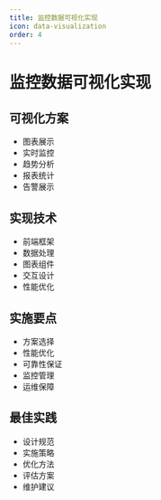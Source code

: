 ```yaml
---
title: 监控数据可视化实现
icon: data-visualization
order: 4
---
```


# 监控数据可视化实现

## 可视化方案
- 图表展示
- 实时监控
- 趋势分析
- 报表统计
- 告警展示

## 实现技术
- 前端框架
- 数据处理
- 图表组件
- 交互设计
- 性能优化

## 实施要点
- 方案选择
- 性能优化
- 可靠性保证
- 监控管理
- 运维保障

## 最佳实践
- 设计规范
- 实施策略
- 优化方法
- 评估方案
- 维护建议
